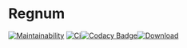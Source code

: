 # Regnum
[![Maintainability](https://api.codeclimate.com/v1/badges/ffd13d151ce1c7bf6a8b/maintainability)](https://codeclimate.com/github/DRSchlaubi/regnum/maintainability) [![Ci](https://gitlab.schlaubi.me/schlaubi/regnum/badges/master/pipeline.svg)](https://gitlab.schlaubi.me/schlaubi/regnum/pipelines)[![Codacy Badge](https://api.codacy.com/project/badge/Grade/2949f44205624ccbb36107f70b3f7a73)](https://www.codacy.com/app/DRSchlaubi/regnum?utm_source=github.com&amp;utm_medium=referral&amp;utm_content=DRSchlaubi/regnum&amp;utm_campaign=Badge_Grade)[![Download](https://api.bintray.com/packages/drschlaubi/maven/regnum-client/images/download.svg)](https://bintray.com/drschlaubi/maven/regnum-client/_latestVersion)